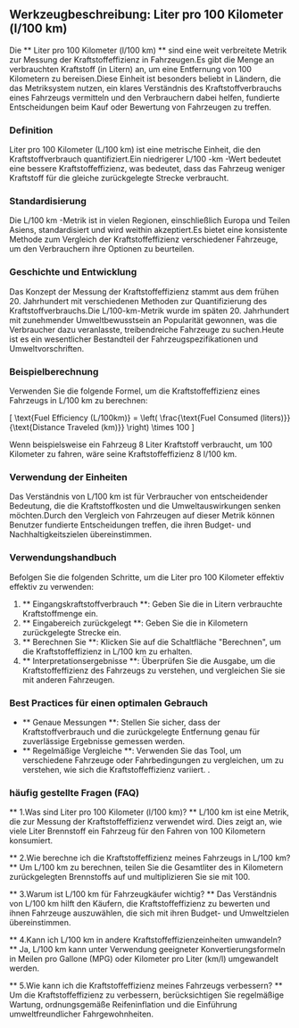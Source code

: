 ## Werkzeugbeschreibung: Liter pro 100 Kilometer (l/100 km)

Die ** Liter pro 100 Kilometer (l/100 km) ** sind eine weit verbreitete Metrik zur Messung der Kraftstoffeffizienz in Fahrzeugen.Es gibt die Menge an verbrauchten Kraftstoff (in Litern) an, um eine Entfernung von 100 Kilometern zu bereisen.Diese Einheit ist besonders beliebt in Ländern, die das Metriksystem nutzen, ein klares Verständnis des Kraftstoffverbrauchs eines Fahrzeugs vermitteln und den Verbrauchern dabei helfen, fundierte Entscheidungen beim Kauf oder Bewertung von Fahrzeugen zu treffen.

### Definition
Liter pro 100 Kilometer (L/100 km) ist eine metrische Einheit, die den Kraftstoffverbrauch quantifiziert.Ein niedrigerer L/100 -km -Wert bedeutet eine bessere Kraftstoffeffizienz, was bedeutet, dass das Fahrzeug weniger Kraftstoff für die gleiche zurückgelegte Strecke verbraucht.

### Standardisierung
Die L/100 km -Metrik ist in vielen Regionen, einschließlich Europa und Teilen Asiens, standardisiert und wird weithin akzeptiert.Es bietet eine konsistente Methode zum Vergleich der Kraftstoffeffizienz verschiedener Fahrzeuge, um den Verbrauchern ihre Optionen zu beurteilen.

### Geschichte und Entwicklung
Das Konzept der Messung der Kraftstoffeffizienz stammt aus dem frühen 20. Jahrhundert mit verschiedenen Methoden zur Quantifizierung des Kraftstoffverbrauchs.Die L/100-km-Metrik wurde im späten 20. Jahrhundert mit zunehmender Umweltbewusstsein an Popularität gewonnen, was die Verbraucher dazu veranlasste, treibendreiche Fahrzeuge zu suchen.Heute ist es ein wesentlicher Bestandteil der Fahrzeugspezifikationen und Umweltvorschriften.

### Beispielberechnung
Verwenden Sie die folgende Formel, um die Kraftstoffeffizienz eines Fahrzeugs in L/100 km zu berechnen:

\[ \text{Fuel Efficiency (L/100km)} = \left( \frac{\text{Fuel Consumed (liters)}}{\text{Distance Traveled (km)}} \right) \times 100 \]

Wenn beispielsweise ein Fahrzeug 8 Liter Kraftstoff verbraucht, um 100 Kilometer zu fahren, wäre seine Kraftstoffeffizienz 8 l/100 km.

### Verwendung der Einheiten
Das Verständnis von L/100 km ist für Verbraucher von entscheidender Bedeutung, die die Kraftstoffkosten und die Umweltauswirkungen senken möchten.Durch den Vergleich von Fahrzeugen auf dieser Metrik können Benutzer fundierte Entscheidungen treffen, die ihren Budget- und Nachhaltigkeitszielen übereinstimmen.

### Verwendungshandbuch
Befolgen Sie die folgenden Schritte, um die Liter pro 100 Kilometer effektiv effektiv zu verwenden:
1. ** Eingangskraftstoffverbrauch **: Geben Sie die in Litern verbrauchte Kraftstoffmenge ein.
2. ** Eingabereich zurückgelegt **: Geben Sie die in Kilometern zurückgelegte Strecke ein.
3. ** Berechnen Sie **: Klicken Sie auf die Schaltfläche "Berechnen", um die Kraftstoffeffizienz in L/100 km zu erhalten.
4. ** Interpretationsergebnisse **: Überprüfen Sie die Ausgabe, um die Kraftstoffeffizienz des Fahrzeugs zu verstehen, und vergleichen Sie sie mit anderen Fahrzeugen.

### Best Practices für einen optimalen Gebrauch
- ** Genaue Messungen **: Stellen Sie sicher, dass der Kraftstoffverbrauch und die zurückgelegte Entfernung genau für zuverlässige Ergebnisse gemessen werden.
- ** Regelmäßige Vergleiche **: Verwenden Sie das Tool, um verschiedene Fahrzeuge oder Fahrbedingungen zu vergleichen, um zu verstehen, wie sich die Kraftstoffeffizienz variiert.
.

### häufig gestellte Fragen (FAQ)

** 1.Was sind Liter pro 100 Kilometer (l/100 km)? **
L/100 km ist eine Metrik, die zur Messung der Kraftstoffeffizienz verwendet wird. Dies zeigt an, wie viele Liter Brennstoff ein Fahrzeug für den Fahren von 100 Kilometern konsumiert.

** 2.Wie berechne ich die Kraftstoffeffizienz meines Fahrzeugs in L/100 km? **
Um L/100 km zu berechnen, teilen Sie die Gesamtliter des in Kilometern zurückgelegten Brennstoffs auf und multiplizieren Sie sie mit 100.

** 3.Warum ist L/100 km für Fahrzeugkäufer wichtig? **
Das Verständnis von L/100 km hilft den Käufern, die Kraftstoffeffizienz zu bewerten und ihnen Fahrzeuge auszuwählen, die sich mit ihren Budget- und Umweltzielen übereinstimmen.

** 4.Kann ich L/100 km in andere Kraftstoffeffizienzeinheiten umwandeln? **
Ja, L/100 km kann unter Verwendung geeigneter Konvertierungsformeln in Meilen pro Gallone (MPG) oder Kilometer pro Liter (km/l) umgewandelt werden.

** 5.Wie kann ich die Kraftstoffeffizienz meines Fahrzeugs verbessern? **
Um die Kraftstoffeffizienz zu verbessern, berücksichtigen Sie regelmäßige Wartung, ordnungsgemäße Reifeninflation und die Einführung umweltfreundlicher Fahrgewohnheiten.